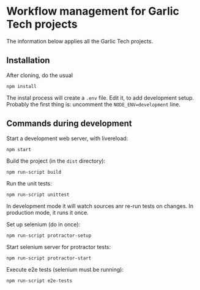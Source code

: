 # Workflow management for Garlic Tech projects

The information below applies all the Garlic Tech projects.

## Installation

After cloning, do the usual

```npm install```

The instal process will create a `.env` file. Edit it, to add development setup. Probably the first thing is: uncomment the ```NODE_ENV=development``` line.

## Commands during development

Start a development web server, with livereload:

```npm start```

Build the project (in the ```dist``` directory):

```npm run-script build```

Run the unit tests:

```npm run-script unittest```

In development mode it will watch sources anr re-run tests on changes. In production mode, it runs it once.

Set up selenium (do in once):

```npm run-script protractor-setup```

Start selenium server for protractor tests:

```npm run-script protractor-start```

Execute e2e tests (selenium must be running):

```npm run-script e2e-tests```

